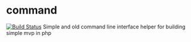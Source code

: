 # command
[![Build Status](https://travis-ci.org/jobrunner/command.svg?branch=master)](https://travis-ci.org/jobrunner/command)
Simple and old command line interface helper for building simple mvp in php
